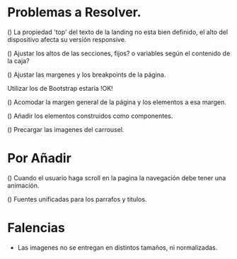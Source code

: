 # Problemas a Resolver.

() La propiedad 'top' del texto de la landing no esta bien definido, el alto del dispositivo afecta su versión responsive.

() Ajustar los altos de las secciones, fijos? o variables según el contenido de la caja?

() Ajustar las margenes y los breakpoints de la página.

Utilizar los de Bootstrap estaría !OK!

() Acomodar la margen general de la página y los elementos a esa margen.

() Añadir los elementos construidos como componentes.

() Precargar las imagenes del carrousel.

# Por Añadir

() Cuando el usuario haga scroll en la pagina la navegación debe tener una animación.

() Fuentes unificadas para los parrafos y titulos.

# Falencias

- Las imagenes no se entregan en distintos tamaños, ni normalizadas.
